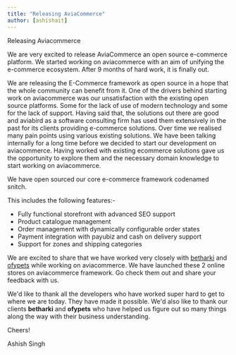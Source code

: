 ```yaml
---
title: "Releasing AviaCommerce"
author: [ashishait]
---
```


Releasing Aviacommerce

We are very excited to release AviaCommerce an open source e-commerce platform. We started working on aviacommerce with an aim of unifying the e-commerce ecosystem. After 9 months of hard work, it is finally out.

We are releasing the E-Commerce framework as open source in a hope that the whole community can benefit from it. One of the drivers behind starting work on aviacommerce was our unsatisfaction with the existing open source platforms. Some for the lack of use of modern technology and some for the lack of support. Having said that, the solutions out there are good and aviabird as a software consulting firm has used them extensively in the past for its clients providing e-commerce solutions. Over time we realised many pain points using various existing solutions. We have been talking internally for a long time before we decided to start our development on aviacommerce. Having worked with existing ecommerce solutions gave us the opportunity to explore them and the necessary domain knowledge to start working on aviacommerce.

We have open sourced our core e-commerce framework codenamed snitch. 

This includes the following features:-

* Fully functional storefront with advanced SEO support
* Product catalogue management
* Order management with dynamically configurable order states
* Payment integration with payubiz and cash on delivery support
* Support for zones and shipping categories

We are excited to share that we have worked very closely with [betharki](https://betharki.com) and [ofypets](https://ofypets.com) while working on aviacommerce. We have launched these 2 online stores on aviacommerce framework. Go check them out and share your feedback with us.

We'd like to thank all the developers who have worked super hard to get to where we are today. They have made it possible. We'd also like to thank our clients **betharki** and **ofypets** who have helped us figure out so many things along the way with their business understanding.

Cheers!

Ashish Singh
